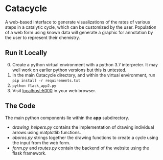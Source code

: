 # Catacycle
A web-based interface to generate visualizations of the rates of various steps in a catalytic cycle, which can be customized by the user. Population of a web form using known data will generate a graphic for annotation by the user to represent their chemistry.

## Run it Locally
0. Create a python virtual environment with a python 3.7 interpreter. It may well work on earlier python versions but this is untested. 
1. In the main Catacycle directory, and within the virtual environment, run `pip install -r requirements.txt`
2. `python flask_app2.py`
3. Visit [localhost:5000](localhost:5000) in your web browser.

## The Code
The main python components lie within the **app** subdirectory.  

- *drawing_helpers.py* contains the implementation of drawing individual arrows using matplotlib functions. 
- *oboros.py* strings together the drawing functions to create a cycle using the input from the web form.  
- *form.py* and *routes.py* contain the backend of the website using the flask framework.
